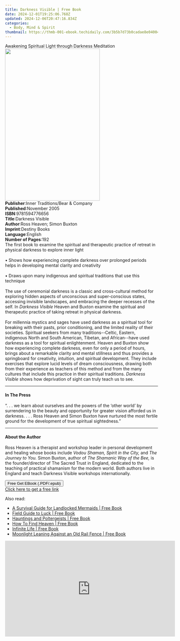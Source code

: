 ```yaml
---
title: Darkness Visible | Free Book
date: 2024-12-01T19:25:06.768Z
updated: 2024-12-06T20:47:16.834Z
categories:
  - Body, Mind & Spirit
thumbnail: https://thmb-001-ebook.techidaily.com/3b5b7d73b0cadae8e04004331e0952d18e85c8326de9fa2b58f6fd0185e9acb3.jpg
---
```

<main id="book-container">
  <div class="flex flex-col">
    <div class="book-brief flex-1 py-6 px-4 sm:p-6 md:py-10 md:px-8">
      <!-- brief-->
      <div class="book-brief-main">
        Awakening Spiritual Light through Darkness Meditation
      </div>
    </div>
    <div
      class="book-meta-info flex-1 grid gap-4 col-start-1 col-end-3 row-start-1 sm:mb-6 sm:grid-cols-4 lg:gap-6 lg:col-start-2 lg:row-end-6 lg:row-span-6 lg:mb-0"
    >
      <div
        class="book-meta-info-left place-content-center mt-4 p-4 text-sm leading-6 col-start-2 col-span-2 dark:text-slate-400"
      >
        <img
          class="w-full h-500 object-cover rounded-lg sm:h-255 sm:col-span-2 lg:col-span-full"
          src="https://img-001-ebook.techidaily.com/66d1df2e43760cd45661b91352548fe3f516cba19f9e3e4bc6c77d264df7787a.jpg"
          alt=""
          width="312"
          height="500"
        />
      </div>
      <div
        class="book-meta-info-right mt-2 col-start-1 row-start-2 col-span-3 self-center"
      >
        <!-- meta data  -->
        <div class="flex flex-col px-4 md:px-8">
          <div class="flex-1">
            <strong>Publisher</strong>:<span class="px-2"
              >Inner Traditions/Bear &amp; Company</span
            >
          </div>
          <div class="flex-1">
            <strong>Published</strong>:<span class="px-2">November 2005</span>
          </div>
          <div class="flex-1">
            <strong>ISBN</strong>:<span class="px-2">9781594776656</span>
          </div>
          <div class="flex-1">
            <strong>Title</strong>:<span class="px-2">Darkness Visible</span>
          </div>
          <div class="flex-1">
            <strong>Author</strong>:<span class="px-2"
              >Ross Heaven; Simon Buxton</span
            >
          </div>
          <div class="flex-1">
            <strong>Imprint</strong>:<span class="px-2">Destiny Books</span>
          </div>
          <div class="flex-1">
            <strong>Language</strong>:<span class="px-2">English</span>
          </div>
          <div class="flex-1">
            <strong>Number of Pages</strong>:<span class="px-2">192</span>
          </div>
        </div>
      </div>
    </div>
    <div class="book-description flex-1 py-6 px-4 sm:p-6 md:py-10 md:px-8">
      <div class="book-description-main">
        <div accordion-content="" id="description">
          The first book to examine the spiritual and therapeutic practice of
          retreat in physical darkness to explore inner light<br /><br />• Shows
          how experiencing complete darkness over prolonged periods helps in
          developing mental clarity and creativity<br /><br />• Draws upon many
          indigenous and spiritual traditions that use this technique<br /><br />The
          use of ceremonial darkness is a classic and cross-cultural method for
          exploring hidden aspects of unconscious and super-conscious states,
          accessing invisible landscapes, and embracing the deeper recesses of
          the self. In <i>Darkness Visible</i> Heaven and Buxton examine the
          spiritual and therapeutic practice of taking retreat in physical
          darkness.<br /><br />For millennia mystics and sages have used
          darkness as a spiritual tool for breaking with their pasts, prior
          conditioning, and the limited reality of their societies. Spiritual
          seekers from many traditions--Celtic, Eastern, indigenous North and
          South American, Tibetan, and African--have used darkness as a tool for
          spiritual enlightenment. Heaven and Buxton show how experiencing
          complete darkness, even for only a period of hours, brings about a
          remarkable clarity and mental stillness and thus provides a
          springboard for creativity, intuition, and spiritual development. They
          include exercises that explore lucid levels of dream consciousness,
          drawing both from their experience as teachers of this method and from
          the many cultures that include this practice in their spiritual
          traditions. <i>Darkness Visible</i> shows how deprivation of sight can
          truly teach us to see.
        </div>
        <div class="accordion-fader"></div>
      </div>
    </div>
    <div class="book-excerpts flex-1 py-6 px-4 sm:p-6 md:py-10 md:px-8">
      <!-- excerpts-->
      <div class="book-excerpts-main">
        <hr />
        <h4 class="placeholder placeholder-heading">
          <span>In The Press</span>
        </h4>
        <p>
          “. . . we learn about ourselves and the powers of the ‘other world’ by
          surrendering to the beauty and opportunity for greater vision afforded
          us in darkness. . . . Ross Heaven and Simon Buxton have nurtured the
          most fertile ground for the development of true spiritual
          sightedness.”
        </p>
      </div>
    </div>
    <div class="book-about-author flex-1 py-6 px-4 sm:p-6 md:py-10 md:px-8">
      <!-- about author-->
      <div class="book-main-author-main">
        <hr />
        <h4 class="placeholder placeholder-heading">
          <span>About the Author</span>
        </h4>
        <p>
          Ross Heaven is a therapist and workshop leader in personal development
          and healing whose books include
          <i>Vodou Shaman, Spirit in the City,</i> and
          <i>The Journey to You.</i> Simon Buxton, author of
          <i>The Shamanic Way of the Bee,</i> is the founder/director of The
          Sacred Trust in England, dedicated to the teaching of practical
          shamanism for the modern world. Both authors live in England and teach
          Darkness Visible workshops internationally.
        </p>
      </div>
    </div>
    <div class="book-free-get flex-1 py-6 px-4 sm:p-6 md:py-10 md:px-8">
      <button
        id="btn-free-get"
        class="bg-blue-500 hover:bg-blue-700 text-white font-bold py-2 px-4 rounded"
      >
        Free Get EBook (.PDF/.epub)
      </button>
      <div id="countdown-display" class="px-2 text-lg mt-2"></div>
      <a
        id="free-link"
        class="hidden bg-blue-500 hover:bg-blue-700 text-white font-bold py-2 px-4 rounded"
        href="https://www.ebooks.com/en-us/book/95782689/darkness-visible/ross-heaven/"
        target="_blank"
        >Click here to get a free link</a
      >
    </div>
    <script>
      let countdownTime = 0;
      let countdownInterval = null;
      document
        .getElementById('btn-free-get')
        .addEventListener('click', startCountdown);
      function startCountdown() {
        countdownTime = new Date().getTime() + 60000 * 3;
        countdownInterval = setInterval(updateCountdown, 1000);
        document.getElementById('btn-free-get').disabled = true;
        document
          .getElementById('btn-free-get')
          .classList.add('bg-gray-500', 'cursor-not-allowed');
      }
      function updateCountdown() {
        let currentTime = new Date().getTime();
        let timeLeft = countdownTime - currentTime;
        let secondsLeft = Math.floor(timeLeft / 1000);
        document.getElementById('countdown-display').innerHTML =
          `Remaining time: ${secondsLeft} seconds.`;
        if (secondsLeft <= 0) {
          clearInterval(countdownInterval);
          document.getElementById('btn-free-get').classList.add('hidden');
          document.getElementById('free-link').classList.remove('hidden');
          document.getElementById('countdown-display').innerHTML = '';
        }
      }
    </script>
  </div>
</main>

<ins class="adsbygoogle"
      style="display:block"
      data-ad-client="ca-pub-7571918770474297"
      data-ad-slot="8358498916"
      data-ad-format="auto"
      data-full-width-responsive="true"></ins>
    

<span class="atpl-alsoreadstyle">Also read:</span>
<div><ul>
<li><a href="https://novels-ebooks.techidaily.com/1810816-9781501108310-a-survival-guide-for-landlocked-mermaids/"><u>A Survival Guide for Landlocked Mermaids | Free Book</u></a></li>
<li><a href="https://novels-ebooks.techidaily.com/1813720-9781594748363-field-guide-to-luck/"><u>Field Guide to Luck | Free Book</u></a></li>
<li><a href="https://novels-ebooks.techidaily.com/1813581-9781476613161-hauntings-and-poltergeists/"><u>Hauntings and Poltergeists | Free Book</u></a></li>
<li><a href="https://novels-ebooks.techidaily.com/1810797-9781471142857-how-to-find-heaven/"><u>How To Find Heaven | Free Book</u></a></li>
<li><a href="https://novels-ebooks.techidaily.com/1812039-9781101664452-infinite-life/"><u>Infinite Life | Free Book</u></a></li>
<li><a href="https://novels-ebooks.techidaily.com/1813711-9781583949467-moonlight-leaning-against-an-old-rail-fence/"><u>Moonlight Leaning Against an Old Rail Fence | Free Book</u></a></li>
</ul></div>

<!-- affiliate ads begin -->
<iframe width="560" height="315" src="https://www.youtube.com/embed/0nGlyEL5K6Y?si=3KZhTTBvKcPmyS68" title="YouTube video player" frameborder="0" allow="accelerometer; autoplay; clipboard-write; encrypted-media; gyroscope; picture-in-picture; web-share" referrerpolicy="strict-origin-when-cross-origin" allowfullscreen></iframe>
<!-- affiliate ads end -->

